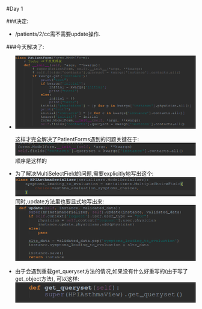 #Day 1

###决定:

- /patients/2/cc需不需要update操作.

###今天解决了:

- ![](imgs/20161114-183958.png)

	这样才完全解决了PatientForms遇到的问题关键在于:
	![](imgs/20161114-184037.png)
	顺序是这样的
	
- 为了解决MultiSelectField的问题,需要explicitly地写出这个:
	![](imgs/20161114-184213.png)
	同时,update方法里也要显式地写出来:
	![](imgs/20161114-184301.png)

- 由于会遇到重载get_queryset方法的情况,如果没有什么好重写的(由于写了get_object方法), 可以这样:
![](imgs/20161114-184429.png)

